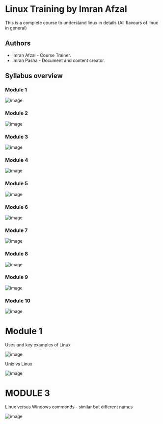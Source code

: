 # Linux Training by Imran Afzal

This is a complete course to understand linux in details (All flavours of linux in general)




## Authors

- Imran Afzal - Course Trainer.
- Imran Pasha - Document and content creator.

## Syllabus overview

### Module 1

![image](https://user-images.githubusercontent.com/80830406/204153809-d48456cb-1762-402b-9a08-2ed3734ebd9a.png)

### Module 2

![image](https://user-images.githubusercontent.com/80830406/204154004-f4231d24-438c-4112-98fa-ce9dbdd31502.png)

### Module 3

![image](https://user-images.githubusercontent.com/80830406/204154087-0d231cae-cbc0-4759-ba95-46cf3d391000.png)

### Module 4

![image](https://user-images.githubusercontent.com/80830406/204154160-f794f875-e029-4bb9-944f-758ced481e1e.png)

### Module 5

![image](https://user-images.githubusercontent.com/80830406/204154263-76c10599-7d08-45dc-9afe-49eaddf75fb7.png)

### Module 6

![image](https://user-images.githubusercontent.com/80830406/204154305-18792fe1-dfb9-4d1a-85de-45ce7778c05d.png)

### Module 7

![image](https://user-images.githubusercontent.com/80830406/204154357-927f4397-222f-4295-8078-3a2ecef41ce2.png)

### Module 8

![image](https://user-images.githubusercontent.com/80830406/204154380-a4589857-ba57-42da-9634-57c59e63433a.png)

### Module 9

![image](https://user-images.githubusercontent.com/80830406/204154405-c8d4fdad-2c26-4c17-9e11-dc7c55783da5.png)

### Module 10

![image](https://user-images.githubusercontent.com/80830406/204154432-17b5cba1-0b94-435c-b271-4ebfcfa5c564.png)


# Module 1

Uses and key examples of Linux

![image](https://user-images.githubusercontent.com/80830406/204154780-fec05626-0e37-4608-8f9d-dcf324409228.png)


Unix vs Linux

![image](https://user-images.githubusercontent.com/80830406/204155138-8b3b09bb-e346-4c88-b90e-3e5c761e10b5.png)


# MODULE 3

Linux versus Windows commands - similar but different names

![image](https://user-images.githubusercontent.com/80830406/204156659-8a1dbb5f-1f97-4156-9a37-432d2074fe03.png)







